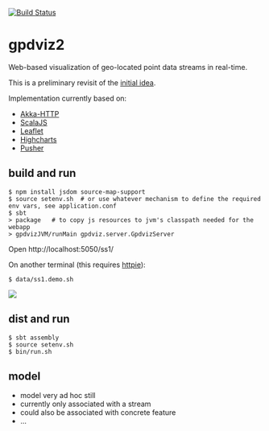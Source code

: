 [![Build Status](https://travis-ci.org/carueda/gpdviz2.svg?branch=master)](https://travis-ci.org/carueda/gpdviz2)

# gpdviz2

Web-based visualization of geo-located point data streams in real-time.

This is a preliminary revisit of the [initial idea](https://github.com/carueda/gpdviz).

Implementation currently based on:

- [Akka-HTTP](http://doc.akka.io/docs/akka-http/current/scala/http/)
- [ScalaJS](https://www.scala-js.org/)
- [Leaflet](http://leafletjs.com/)
- [Highcharts](http://www.highcharts.com/)
- [Pusher](https://pusher.com/)


## build and run

    $ npm install jsdom source-map-support
	$ source setenv.sh  # or use whatever mechanism to define the required env vars, see application.conf
	$ sbt
	> package   # to copy js resources to jvm's classpath needed for the webapp
	> gpdvizJVM/runMain gpdviz.server.GpdvizServer

Open http://localhost:5050/ss1/

On another terminal (this requires [httpie](https://httpie.org/)):

	$ data/ss1.demo.sh


![](https://github.com/carueda/gpdviz2/blob/master/static/gpdviz2.gif)


## dist and run

	$ sbt assembly
	$ source setenv.sh  
	$ bin/run.sh

## model

- model very ad hoc still
- currently only associated with a stream
- could also be associated with concrete feature
- ...
